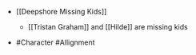 
 - [[Deepshore Missing Kids]] 
	 - [[Tristan Graham]]  and [[Hilde]] are missing kids
 - #Character #Allignment
